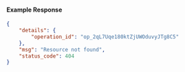 <!-- Code generated for API Clients. DO NOT EDIT. -->

#### Example Response

```json
{
	"details": {
		"operation_id": "op_2qL7Uqe180ktZjUWOduvyJTg8C5"
	},
	"msg": "Resource not found",
	"status_code": 404
}
```
